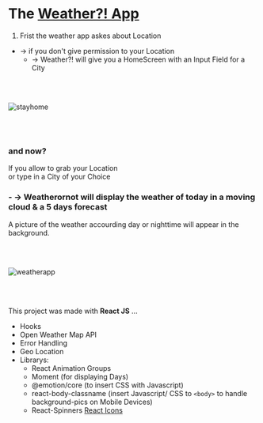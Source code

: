 
# The [Weather?! App ](https://weather-aquin.netlify.app/)


1. Frist the weather app askes about Location 
-  -> if you don't give permission to your Location
   - -> Weather?! will give you a HomeScreen with an Input Field for a City 
   
 <br/><br/>

![stayhome](stayhome.gif)

 <br/> <br/>
  
### and now? <br/>
If you allow to grab your Location <br/> or type in a City of your Choice <br/>
### - -> Weatherornot will display the weather of today in a moving cloud & a 5 days forecast
A picture of the weather accourding day or nighttime will appear in the background. 

<br/><br/>
  
![weatherapp](weaterapp.gif)

<br/> <br/>

This project was made with **React JS** ... 
* Hooks
* Open Weather Map API
* Error Handling
* Geo Location
* Librarys:  
  * React Animation Groups 
  * Moment (for displaying Days) 
  * @emotion/core (to insert CSS with Javascript) 
  * react-body-classname (insert Javascript/ CSS to `<body>` to handle background-pics on Mobile Devices)
  * React-Spinners
  [React Icons](https://react-icons.github.io)
  
